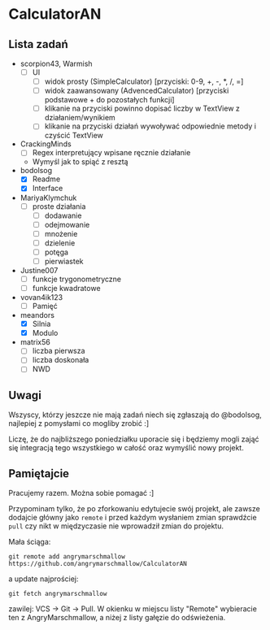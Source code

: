 # CalculatorAN

## Lista zadań
- scorpion43, Warmish
  - [ ] UI
    - [ ] widok prosty (SimpleCalculator) [przyciski: 0-9, +, -, *, /, =]
    - [ ] widok zaawansowany (AdvencedCalculator) [przyciski podstawowe + do pozostałych funkcji]
    - [ ] klikanie na przyciski powinno dopisać liczby w TextView z działaniem/wynikiem
    - [ ] klikanie na przyciski działań wywoływać odpowiednie metody i czyścić TextView
- CrackingMinds
  - [ ] Regex interpretujący wpisane ręcznie działanie
  - Wymyśl jak to spiąć z resztą
- bodolsog
  - [x] Readme
  - [x] Interface
- MariyaKlymchuk
  - [ ] proste działania
    - [ ] dodawanie
    - [ ] odejmowanie
    - [ ] mnożenie
    - [ ] dzielenie
    - [ ] potęga
    - [ ] pierwiastek
- Justine007
  - [ ] funkcje trygonometryczne
  - [ ] funkcje kwadratowe
- vovan4ik123
  - [ ] Pamięć
- meandors
  - [x] Silnia
  - [x] Modulo
- matrix56
  - [ ] liczba pierwsza
  - [ ] liczba doskonała
  - [ ] NWD

## Uwagi
Wszyscy, którzy jeszcze nie mają zadań niech się zgłaszają do @bodolsog, najlepiej z pomysłami co mogliby zrobić :]

Liczę, że do najbliższego poniedziałku uporacie się i będziemy mogli zająć się integracją tego wszystkiego w całość oraz wymyślić nowy projekt.

## Pamiętajcie
Pracujemy razem. Można sobie pomagać :]

Przypominam tylko, że po zforkowaniu edytujecie swój projekt, ale zawsze dodajcie główny jako `remote`
i przed każdym wysłaniem zmian sprawdźcie `pull` czy nikt w międzyczasie nie wprowadził zmian do projektu.

Mała ściąga:
```
git remote add angrymarschmallow https://github.com/angrymarschmallow/CalculatorAN
```

a update
najprościej:
```
git fetch angrymarschmallow
```

zawilej:
VCS -> Git -> Pull. W okienku w miejscu listy "Remote" wybieracie ten z AngryMarschmallow, a niżej z listy gałęzie do odświeżenia.
